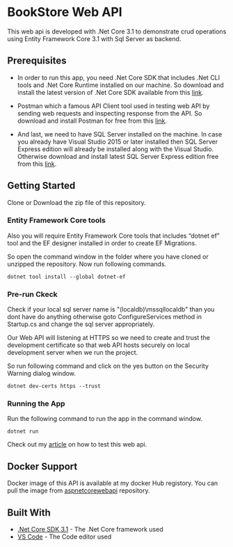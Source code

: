 # BookStore Web API

This web api is developed with .Net Core 3.1 to demonstrate crud operations using Entity Framework Core 3.1 with Sql Server as backend.

## Prerequisites

- In order to run this app, you need .Net Core SDK that includes .Net CLI tools and .Net Core Runtime installed on our machine.
  So download and install the latest version of .Net Core SDK available from this [link](https://dotnet.microsoft.com/download).

- Postman which a famous API Client tool used in testing web API by sending web requests and inspecting response from the API. So download and install Postman for free from this [link](https://www.getpostman.com/downloads/).

- And last, we need to have SQL Server installed on the machine. In case you already have Visual Studio 2015 or later installed then SQL Server Express edition will already be installed along with the Visual Studio. Otherwise download and install latest SQL Server Express edition free from this [link](https://www.microsoft.com/en-us/sql-server/sql-server-editions-express).

## Getting Started

Clone or Download the zip file of this repository.

### Entity Framework Core tools

Also you will require Entity Framework Core tools that includes “dotnet ef” tool and the EF designer installed in order to create EF Migrations.

So open the command window in the folder where you have cloned or unzipped the repository.
Now run following commands.

```
dotnet tool install --global dotnet-ef
```

### Pre-run Ckeck

Check if your local sql server name is "(localdb)\mssqllocaldb" than you dont have do anything otherwise goto ConfigureServices method in Startup.cs and change the sql server appropriately.

Our Web API will listening at HTTPS so we need to create and trust the development certificate so that web API hosts securely on local development server when we run the project.

So run following command and click on the yes button on the Security Warning dialog window.

```
dotnet dev-certs https --trust
```

### Running the App

Run the following command to run the app in the command window.

```
dotnet run
```

Check out my [article](https://sanjaysaini.tech/create-asp-net-core-3-web-api-using-entity-framework-core/) on how to test this web api.

## Docker Support
Docker image of this API is available at my docker Hub registory. You can pull the image from [aspnetcorewebapi](https://hub.docker.com/repository/docker/sanjaysaini2000/aspnetcorewebapi) repository.

## Built With

- [.Net Core SDK 3.1](https://dotnet.microsoft.com/download/dotnet-core/3.1) - The .Net Core framework used
- [VS Code](https://code.visualstudio.com/download) - The Code editor used
